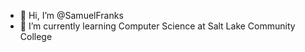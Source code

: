 - 👋 Hi, I’m @SamuelFranks
- 🌱 I’m currently learning Computer Science at Salt Lake Community College
